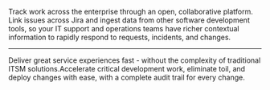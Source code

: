 <script>
    import { Hr, P } from '$lib'
    import { QuoteSolid } from 'flowbite-svelte-icons';
</script>

<div class="text-center">
    <P>Track work across the enterprise through an open, collaborative platform. Link issues across Jira and ingest data from other software development tools, so your IT support and operations teams have richer contextual information to rapidly respond to requests, incidents, and changes.</P>
    <Hr hrclass="my-8 w-64 h-1" icon>
        <QuoteSolid class="w-4 h-4 text-gray-700 dark:text-gray-300" />
    </Hr>
    <P>Deliver great service experiences fast - without the complexity of traditional ITSM solutions.Accelerate critical development work, eliminate toil, and deploy changes with ease, with a complete audit trail for every change.</P>
</div>